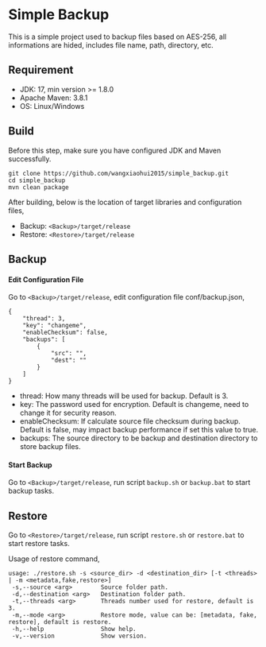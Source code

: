 # Simple Backup
This is a simple project used to backup files based on AES-256, all informations are hided, includes file name, path, directory, etc.


## Requirement
- JDK: 17, min version >= 1.8.0
- Apache Maven: 3.8.1
- OS: Linux/Windows


## Build
Before this step, make sure you have configured JDK and Maven successfully.

```
git clone https://github.com/wangxiaohui2015/simple_backup.git
cd simple_backup
mvn clean package
```

After building, below is the location of target libraries and configuration files,

- Backup: `<Backup>/target/release`
- Restore: `<Restore>/target/release`


## Backup

#### Edit Configuration File
Go to `<Backup>/target/release`, edit configuration file conf/backup.json,

```
{
    "thread": 3,
    "key": "changeme",
    "enableChecksum": false,
    "backups": [
        {
            "src": "",
            "dest": ""
        }
    ]
}

```

- thread: How many threads will be used for backup. Default is 3.
- key: The password used for encryption. Default is changeme, need to change it for security reason.
- enableChecksum: If calculate source file checksum during backup. Default is false, may impact backup performance if set this value to true.
- backups: The source directory to be backup and destination directory to store backup files.

#### Start Backup
Go to `<Backup>/target/release`, run script `backup.sh` or `backup.bat` to start backup tasks.


## Restore
Go to `<Restore>/target/release`, run script `restore.sh` or `restore.bat` to start restore tasks.

Usage of restore command,

```
usage: ./restore.sh -s <source_dir> -d <destination_dir> [-t <threads> | -m <metadata,fake,restore>]
 -s,--source <arg>        Source folder path.
 -d,--destination <arg>   Destination folder path.
 -t,--threads <arg>       Threads number used for restore, default is 3.
 -m,--mode <arg>          Restore mode, value can be: [metadata, fake, restore], default is restore.
 -h,--help                Show help.
 -v,--version             Show version.
```

